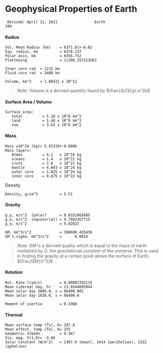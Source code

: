 # Geophysical Properties of Earth
` Revised: April 12, 2021                 Earth                              399`

#### Radius
```
Vol. Mean Radius (km)    = 6371.01+-0.02
Equ. radius, km          = 6378.137
Polar axis, km           = 6356.752
Flattening               = 1/298.257223563

Inner core rad  = 1215 km
Fluid core rad  = 3480 km

Volume, km^3    = 1.08321 x 10^12
```

> *Note:* Volume is a derived quantity found by $\frac{4}{3}\pi a^2b$ 

#### Surface Area / Volume
```
Surface area:
   total         = 5.10 x 10^8 km^2
   land          = 1.48 x 10^8 km^2
   sea           = 3.62 x 10^8 km^2
```


#### Mass
```
Mass x10^24 (kg)= 5.97219+-0.0006
Mass layers:
   Atmos         = 5.1   x 10^18 kg
   oceans        = 1.4   x 10^21 kg
   crust         = 2.6   x 10^22 kg
   mantle        = 4.043 x 10^24 kg
   outer core    = 1.835 x 10^24 kg
   inner core    = 9.675 x 10^22 kg
```

Density
```
Density, g/cm^3          = 5.51   
```
#### Gravity
```
g_p, m/s^2  (polar)      = 9.8321863685      
g_e, m/s^2  (equatorial) = 9.7803267715
g_o, m/s^2               = 9.82022

GM, km^3/s^2             = 398600.435436
GM 1-sigma, km^3/s^2     =      0.0014
```

> *Note:* $GM$ is a derived quality which is equal to the mass of earth multiplied by $G$, the gravitational constant of the universe. This is used in finding the gravity at a certain point above the surface of Earth, $\frac{GM}{r^2}$
#### Rotation
```
Rot. Rate (rad/s)        = 0.00007292115
Mean sidereal day, hr    = 23.9344695944
Mean solar day 2000.0, s = 86400.002 
Mean solar day 1820.0, s = 86400.0

Moment of inertia        = 0.3308

```

#### Thermal
```
Mean surface temp (Ts), K= 287.6           
Mean effect. temp (Te), K= 255  
Geometric albedo         = 0.367
Vis. mag. V(1,0)= -3.86
Solar Constant (W/m^2)   = 1367.6 (mean), 1414 (perihelion), 1322 (aphelion)
```

